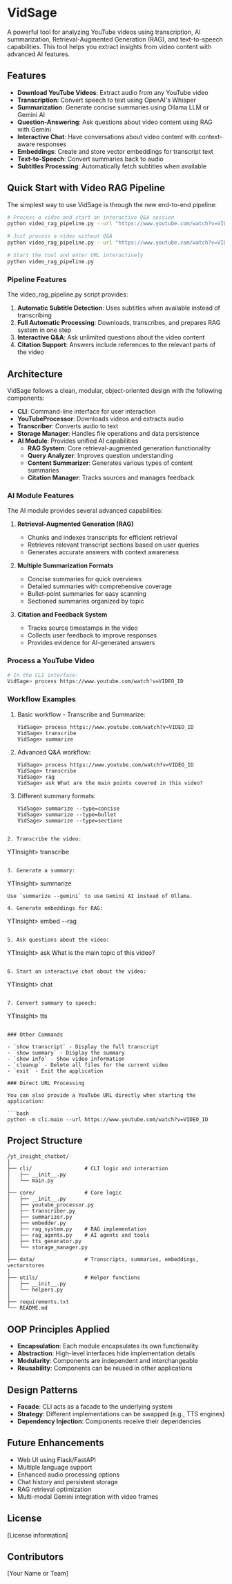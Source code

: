 # VidSage

A powerful tool for analyzing YouTube videos using transcription, AI summarization, Retrieval-Augmented Generation (RAG), and text-to-speech capabilities. This tool helps you extract insights from video content with advanced AI features.

## Features

- **Download YouTube Videos**: Extract audio from any YouTube video
- **Transcription**: Convert speech to text using OpenAI's Whisper
- **Summarization**: Generate concise summaries using Ollama LLM or Gemini AI
- **Question-Answering**: Ask questions about video content using RAG with Gemini
- **Interactive Chat**: Have conversations about video content with context-aware responses
- **Embeddings**: Create and store vector embeddings for transcript text
- **Text-to-Speech**: Convert summaries back to audio
- **Subtitles Processing**: Automatically fetch subtitles when available

## Quick Start with Video RAG Pipeline

The simplest way to use VidSage is through the new end-to-end pipeline:

```bash
# Process a video and start an interactive Q&A session
python video_rag_pipeline.py --url "https://www.youtube.com/watch?v=VIDEO_ID" --interactive

# Just process a video without Q&A
python video_rag_pipeline.py --url "https://www.youtube.com/watch?v=VIDEO_ID" 

# Start the tool and enter URL interactively
python video_rag_pipeline.py
```

### Pipeline Features

The video_rag_pipeline.py script provides:

1. **Automatic Subtitle Detection**: Uses subtitles when available instead of transcribing
2. **Full Automatic Processing**: Downloads, transcribes, and prepares RAG system in one step
3. **Interactive Q&A**: Ask unlimited questions about the video content
4. **Citation Support**: Answers include references to the relevant parts of the video

## Architecture

VidSage follows a clean, modular, object-oriented design with the following components:

- **CLI**: Command-line interface for user interaction
- **YouTubeProcessor**: Downloads videos and extracts audio
- **Transcriber**: Converts audio to text
- **Storage Manager**: Handles file operations and data persistence
- **AI Module**: Provides unified AI capabilities
  - **RAG System**: Core retrieval-augmented generation functionality
  - **Query Analyzer**: Improves question understanding
  - **Content Summarizer**: Generates various types of content summaries
  - **Citation Manager**: Tracks sources and manages feedback

### AI Module Features

The AI module provides several advanced capabilities:

1. **Retrieval-Augmented Generation (RAG)**
   - Chunks and indexes transcripts for efficient retrieval
   - Retrieves relevant transcript sections based on user queries
   - Generates accurate answers with context awareness

2. **Multiple Summarization Formats**
   - Concise summaries for quick overviews
   - Detailed summaries with comprehensive coverage
   - Bullet-point summaries for easy scanning
   - Sectioned summaries organized by topic

3. **Citation and Feedback System**
   - Tracks source timestamps in the video
   - Collects user feedback to improve responses
   - Provides evidence for AI-generated answers

### Process a YouTube Video

```bash
# In the CLI interface:
VidSage> process https://www.youtube.com/watch?v=VIDEO_ID
```

### Workflow Examples

1. Basic workflow - Transcribe and Summarize:
   ```
   VidSage> process https://www.youtube.com/watch?v=VIDEO_ID
   VidSage> transcribe
   VidSage> summarize
   ```

2. Advanced Q&A workflow:
   ```
   VidSage> process https://www.youtube.com/watch?v=VIDEO_ID
   VidSage> transcribe
   VidSage> rag
   VidSage> ask What are the main points covered in this video?
   ```

3. Different summary formats:
   ```
   VidSage> summarize --type=concise
   VidSage> summarize --type=bullet
   VidSage> summarize --type=sections
   ```
  ```

2. Transcribe the video:
   ```
   YTInsight> transcribe
   ```

3. Generate a summary:
   ```
   YTInsight> summarize
   ```
   Use `summarize --gemini` to use Gemini AI instead of Ollama.

4. Generate embeddings for RAG:
   ```
   YTInsight> embed --rag
   ```

5. Ask questions about the video:
   ```
   YTInsight> ask What is the main topic of this video?
   ```

6. Start an interactive chat about the video:
   ```
   YTInsight> chat
   ```

7. Convert summary to speech:
   ```
   YTInsight> tts
   ```

### Other Commands

- `show transcript` - Display the full transcript
- `show summary` - Display the summary
- `show info` - Show video information
- `cleanup` - Delete all files for the current video
- `exit` - Exit the application

### Direct URL Processing

You can also provide a YouTube URL directly when starting the application:

```bash
python -m cli.main --url https://www.youtube.com/watch?v=VIDEO_ID
```

## Project Structure

```
/yt_insight_chatbot/
│
├── cli/                 # CLI logic and interaction
│   ├── __init__.py
│   └── main.py
│
├── core/                # Core logic
│   ├── __init__.py
│   ├── youtube_processor.py
│   ├── transcriber.py
│   ├── summarizer.py
│   ├── embedder.py
│   ├── rag_system.py    # RAG implementation
│   ├── rag_agents.py    # AI agents and tools
│   ├── tts_generator.py
│   └── storage_manager.py
│
├── data/                # Transcripts, summaries, embeddings, vectorstores
│
├── utils/               # Helper functions
│   ├── __init__.py
│   └── helpers.py
│
├── requirements.txt
└── README.md
```

## OOP Principles Applied

- **Encapsulation**: Each module encapsulates its own functionality
- **Abstraction**: High-level interfaces hide implementation details
- **Modularity**: Components are independent and interchangeable
- **Reusability**: Components can be reused in other applications

## Design Patterns

- **Facade**: CLI acts as a facade to the underlying system
- **Strategy**: Different implementations can be swapped (e.g., TTS engines)
- **Dependency Injection**: Components receive their dependencies

## Future Enhancements

- Web UI using Flask/FastAPI
- Multiple language support
- Enhanced audio processing options
- Chat history and persistent storage
- RAG retrieval optimization
- Multi-modal Gemini integration with video frames

## License

[License information]

## Contributors

[Your Name or Team]